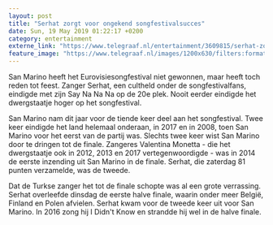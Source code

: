 ```yaml
---
layout: post
title: "Serhat zorgt voor ongekend songfestivalsucces"
date: Sun, 19 May 2019 01:22:17 +0200
category: entertainment
externe_link: "https://www.telegraaf.nl/entertainment/3609815/serhat-zorgt-voor-ongekend-songfestivalsucces"
feature_image: "https://www.telegraaf.nl/images/1200x630/filters:format(jpeg):quality(80)/cdn-kiosk-api.telegraaf.nl/8474e7f4-79f7-11e9-987c-0218eaf05005.jpg"
---
```


<p class="intro">San Marino heeft het Eurovisiesongfestival niet gewonnen, maar heeft toch reden tot feest. Zanger Serhat, een cultheld onder de songfestivalfans, eindigde met zijn Say Na Na Na op de 20e plek. Nooit eerder eindigde het dwergstaatje hoger op het songfestival.</p> <p>San Marino nam dit jaar voor de tiende keer deel aan het songfestival. Twee keer eindigde het land helemaal onderaan, in 2017 en in 2008, toen San Marino voor het eerst van de partij was. Slechts twee keer wist San Marino door te dringen tot de finale. Zangeres Valentina Monetta - die het dwergstaatje ook in 2012, 2013 en 2017 vertegenwoordigde - was in 2014 de eerste inzending uit San Marino in de finale. Serhat, die zaterdag 81 punten verzamelde, was de tweede.</p><p>Dat de Turkse zanger het tot de finale schopte was al een grote verrassing. Serhat overleefde dinsdag de eerste halve finale, waarin onder meer België, Finland en Polen afvielen. Serhat kwam voor de tweede keer uit voor San Marino. In 2016 zong hij I Didn't Know en strandde hij wel in de halve finale.</p>
